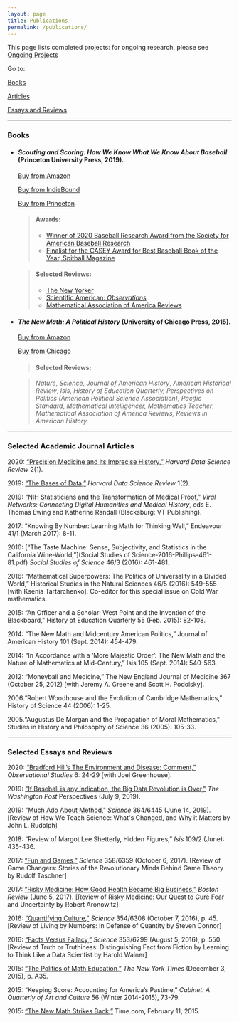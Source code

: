 ```yaml
---
layout: page
title: Publications
permalink: /publications/
---
```


This page lists completed projects: for ongoing research, please see [Ongoing Projects](/cjp/ongoing-projects/)

Go to:

[Books](#books)

[Articles](#selected-academic-journal-articles)

[Essays and Reviews](#selected-essays-and-reviews)

***



### Books

* #### *Scouting and Scoring: How We Know What We Know About Baseball* (Princeton University Press, 2019). 
	
	[Buy from Amazon](https://www.amazon.com/Scouting-Scoring-Know-about-Baseball/dp/0691180210/) 
	
	[Buy from IndieBound](https://bookshop.org/books/scouting-and-scoring-how-we-know-what-we-know-about-baseball/9780691180212) 
	
	[Buy from Princeton](https://press.princeton.edu/books/hardcover/9780691180212/scouting-and-scoring)

	> #### Awards: 
	> - [Winner of 2020 Baseball Research Award from the Society for American Baseball Research](https://sabr.org/about/sabr-baseball-research-award)
	> - [Finalist for the CASEY Award for Best Baseball Book of the Year, Spitball Magazine](http://www.spitballmag.com/Casey-Award)

	> #### Selected Reviews: 
	> - [The New Yorker](https://www.newyorker.com/magazine/2019/04/08/what-baseball-teaches-us-about-measuring-talent)
	> - [Scientific American: *Observations*](https://blogs.scientificamerican.com/observations/what-market-research-can-learn-from-baseball/)
	> - [Mathematical Association of America Reviews](https://www.maa.org/press/maa-reviews/scouting-and-scoring-how-we-know-what-we-know-about-baseball)

* #### *The New Math: A Political History* (University of Chicago Press, 2015).

	[Buy from Amazon](https://www.amazon.com/New-Math-Political-History/dp/022618496X)

	[Buy from Chicago](https://www.press.uchicago.edu/ucp/books/book/chicago/N/bo18991075.html)

	>#### Selected Reviews: 

	>*Nature*, *Science*, *Journal of American History*, *American Historical Review*, *Isis, History of Education Quarterly, Perspectives on Politics (American Political Science Association), Pacific Standard*, *Mathematical Intelligencer,* *Mathematics Teacher*, *Mathematical Association of America Reviews, Reviews in American History*

***

### Selected Academic Journal Articles

2020: [“Precision Medicine and its Imprecise History,”](https://doi.org/10.1162/99608f92.3e85b56a) *Harvard Data Science Review* 2(1).

2019: [“The Bases of Data,”](https://doi.org/10.1162/99608f92.5c483119) *Harvard Data Science Review* 1(2).

2019: [“NIH Statisticians and the Transformation of Medical Proof,”](https://publishing.vt.edu/site/books/10.21061/viral-networks/) *Viral Networks: Connecting Digital Humanities and Medical History*, eds E. Thomas Ewing and Katherine Randall (Blacksburg: VT Publishing).

2017: “Knowing By Number: Learning Math for Thinking Well,” Endeavour 41/1 (March 2017): 8-11.

2016: [“The Taste Machine: Sense, Subjectivity, and Statistics in the California Wine-World,”](Social Studies of Science-2016-Phillips-461-81.pdf) *Social Studies of Science* 46/3 (2016): 461-481.

2016: “Mathematical Superpowers: The Politics of Universality in a Divided World,” Historical Studies in the Natural Sciences 46/5 (2016): 549-555 [with Ksenia Tartarchenko]. Co-editor for this special issue on Cold War mathematics.

2015: “An Officer and a Scholar: West Point and the Invention of the Blackboard,” History of Education Quarterly 55 (Feb. 2015): 82-108.

2014: “The New Math and Midcentury American Politics,” Journal of American History 101 (Sept. 2014): 454-479.

2014: “In Accordance with a ‘More Majestic Order’: The New Math and the Nature of Mathematics at Mid-Century,” Isis 105 (Sept. 2014): 540-563.

2012: “Moneyball and Medicine,” The New England Journal of Medicine 367 (October 25, 2012) [with Jeremy A. Greene and Scott H. Podolsky].

2006.“Robert Woodhouse and the Evolution of Cambridge Mathematics,” History of Science 44 (2006): 1-25.

2005.“Augustus De Morgan and the Propagation of Moral Mathematics,” Studies in History and Philosophy of Science 36 (2005): 105-33.

***

### Selected Essays and Reviews

2020: [“Bradford Hill’s The Environment and Disease: Comment,”](https://obsstudies.org/reprint-of-hills-the-enviroment-and-disease-association-or-causation-and-comments/) *Observational Studies* 6: 24-29 [with Joel Greenhouse].

2019: ["If Baseball is any Indication, the Big Data Revolution is Over,"](https://www.washingtonpost.com/outlook/2019/07/09/if-baseball-is-any-indication-big-data-revolution-is-over/?noredirect=on&utm_term=.d36e26d30880) *The Washington Post* Perspectives (July 9, 2019).

2019: ["Much Ado About Method,"](https://blogs.sciencemag.org/books/2019/06/11/how-we-teach-science/) *Science* 364/6445 (June 14, 2019). [Review of How We Teach Science: What's Changed, and Why it Matters by John L. Rudolph]

2018: “Review of Margot Lee Shetterly, Hidden Figures,” *Isis* 109/2 (June): 435-436.

2017: [“Fun and Games,”](http://blogs.sciencemag.org/books/2017/10/03/game-changers/) *Science* 358/6359 (October 6, 2017). [Review of Game Changers: Stories of the Revolutionary Minds Behind Game Theory by Rudolf Taschner]

2017: [“Risky Medicine: How Good Health Became Big Business,”](http://bostonreview.net/science-nature/christopher-j-phillips-risky-medicine-how-good-health-became-big-business) *Boston Review* (June 5, 2017). [Review of Risky Medicine: Our Quest to Cure Fear and Uncertainty by Robert Aronowitz]

2016: [“Quantifying Culture,”](http://science.sciencemag.org/content/354/6308/45) *Science* 354/6308 (October 7, 2016), p. 45. [Review of Living by Numbers: In Defense of Quantity by Steven Connor]

2016: [“Facts Versus Fallacy,”](http://science.sciencemag.org/content/353/6299/550) *Science* 353/6299 (August 5, 2016), p. 550. [Review of Truth or Truthiness: Distinguishing Fact from Fiction by Learning to Think Like a Data Scientist by Harold Wainer]

2015: [“The Politics of Math Education,”](https://www.nytimes.com/2015/12/03/opinion/the-politics-of-math-education.html) *The New York Times* (December 3, 2015), p. A35.

2015: “Keeping Score: Accounting for America’s Pastime,” *Cabinet: A Quarterly of Art and Culture* 56 (Winter 2014-2015), 73-79.

2015: [“The New Math Strikes Back,”](http://time.com/3694171/the-new-math-strikes-back/) Time.com, February 11, 2015.
